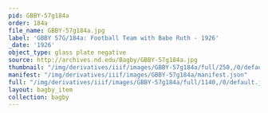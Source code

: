 ```yaml
---
pid: GBBY-57g184a
order: 184a
file_name: GBBY-57g184a.jpg
label: 'GBBY 57G/184a: Football Team with Babe Ruth - 1926'
_date: '1926'
object_type: glass plate negative
source: http://archives.nd.edu/Bagby/GBBY-57g184a.jpg
thumbnail: "/img/derivatives/iiif/images/GBBY-57g184a/full/250,/0/default.jpg"
manifest: "/img/derivatives/iiif/images/GBBY-57g184a/manifest.json"
full: "/img/derivatives/iiif/images/GBBY-57g184a/full/1140,/0/default.jpg"
layout: bagby_item
collection: bagby
---
```

